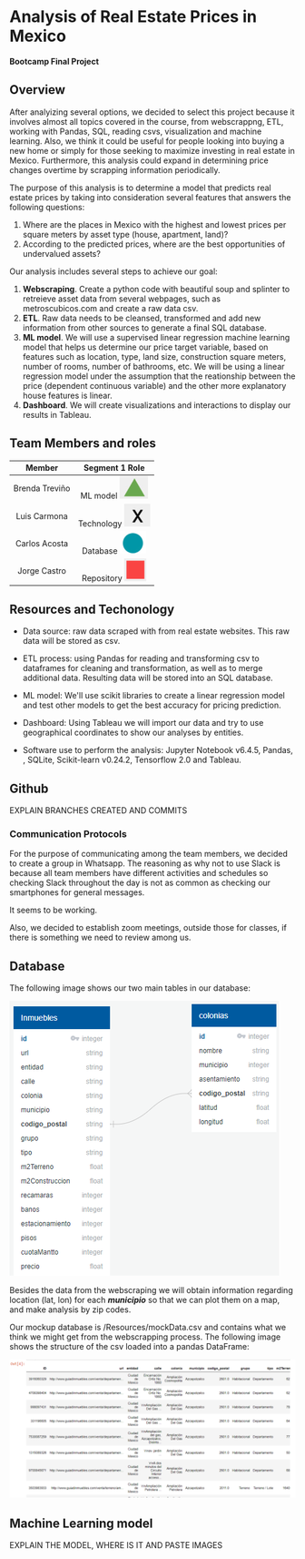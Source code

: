 # Analysis of Real Estate Prices in Mexico
**Bootcamp Final Project**

## Overview

After analyizing several options, we decided to select this project because it involves almost all topics covered in the course, from webscrappng, ETL, working with Pandas, SQL, reading csvs, visualization and machine learning.  Also, we think it could be useful for people looking into buying a new home or simply for those seeking to maximize investing in real estate in Mexico.  Furthermore, this analysis could expand in determining price changes overtime by scrapping information periodically.

The purpose of this analysis is to determine a model that predicts real estate prices by taking into consideration several features that answers the following questions:

1. Where are the places in Mexico with the highest and lowest prices per square meters by asset type (house, apartment, land)?
2. According to the predicted prices, where are the best opportunities of undervalued assets?

Our analysis includes several steps to achieve our goal:

1. **Webscraping**.  Create a python code with beautiful soup and splinter to retreieve asset data from several webpages, such as metroscubicos.com and create a raw data csv.
2. **ETL**. Raw data needs to be cleansed, transformed and add new information from other sources to generate a final SQL database.
3. **ML model**. We will use a supervised linear regression machine learning model that helps us determine our price target variable, based on features such as location, type, land size, construction square meters, number of rooms, number of bathrooms, etc. We will be using a linear regression model under the assumption that the reationship between the price (dependent continuous variable) and the other more explanatory house features is linear. 
4. **Dashboard**. We will create visualizations and interactions to display our results in Tableau.

## Team Members and roles

|Member        |Segment 1 Role                               |
|:------------:|:-------------------------------------------:|
|Brenda Treviño|ML model ![Triangle](/Resources/triangle.png)|
|Luis Carmona  |Technology ![Red](/Resources/x.png)          |
|Carlos Acosta |Database ![Green](/Resources/circle.png)     |
|Jorge Castro  |Repository ![Square](/Resources/square.png)  |


## Resources and Techonology

- Data source: raw data scraped with from real estate websites.  This raw data will be stored as csv.

- ETL process: using Pandas for reading and transforming csv to dataframes for cleaning and transformation, as well as to merge additional data.  Resulting data will be stored into an SQL database.

- ML model: We'll use scikit libraries to create a linear regression model and test other models to get the best accuracy for pricing prediction.

- Dashboard: Using Tableau we will import our data and try to use geographical coordinates to show our analyses by entities.

- Software use to perform the analysis: Jupyter Notebook v6.4.5, Pandas, , SQLite, Scikit-learn v0.24.2, Tensorflow 2.0 and Tableau.

## Github

EXPLAIN BRANCHES CREATED AND COMMITS

### Communication Protocols

For the purpose of communicating among the team members, we decided to create a group in Whatsapp.  The reasoning as why not to use Slack is because all team members have different activities and schedules so checking Slack throughout the day is not as common as checking our smartphones for general messages.

It seems to be working.

Also, we decided to establish zoom meetings, outside those for classes, if there is something we need to review among us.

## Database

The following image shows our two main tables in our database:

![database tables](/Resources/relationalTables.png)

Besides the data from the webscraping we will obtain information regarding location (lat, lon) for each ***municipio*** so that we can plot them on a map, and make analysis by zip codes.

Our mockup database is /Resources/mockData.csv and contains what we think we might get from the webscrapping process. The following image shows the structure of the csv loaded into a pandas DataFrame:

![database preview](/Resources/databaseDF.png)


## Machine Learning model

EXPLAIN THE MODEL, WHERE IS IT AND PASTE IMAGES
